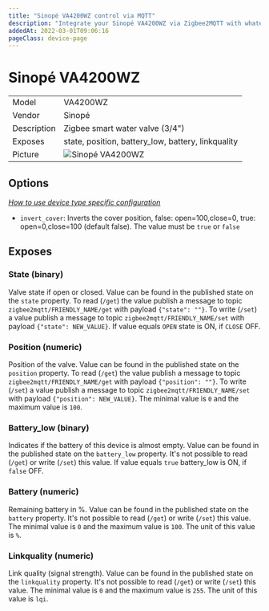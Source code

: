 ```yaml
---
title: "Sinopé VA4200WZ control via MQTT"
description: "Integrate your Sinopé VA4200WZ via Zigbee2MQTT with whatever smart home infrastructure you are using without the vendors bridge or gateway."
addedAt: 2022-03-01T09:06:16
pageClass: device-page
---
```


<!-- !!!! -->
<!-- ATTENTION: This file is auto-generated through docgen! -->
<!-- You can only edit the "Notes"-Section between the two comment lines "Notes BEGIN" and "Notes END". -->
<!-- Do not use h1 or h2 heading within "## Notes"-Section. -->
<!-- !!!! -->

# Sinopé VA4200WZ

|     |     |
|-----|-----|
| Model | VA4200WZ  |
| Vendor  | Sinopé  |
| Description | Zigbee smart water valve (3/4") |
| Exposes | state, position, battery_low, battery, linkquality |
| Picture | ![Sinopé VA4200WZ](https://www.zigbee2mqtt.io/images/devices/VA4200WZ.jpg) |


<!-- Notes BEGIN: You can edit here. Add "## Notes" headline if not already present. -->


<!-- Notes END: Do not edit below this line -->


## Options
*[How to use device type specific configuration](../guide/configuration/devices-groups.md#specific-device-options)*

* `invert_cover`: Inverts the cover position, false: open=100,close=0, true: open=0,close=100 (default false). The value must be `true` or `false`


## Exposes

### State (binary)
Valve state if open or closed.
Value can be found in the published state on the `state` property.
To read (`/get`) the value publish a message to topic `zigbee2mqtt/FRIENDLY_NAME/get` with payload `{"state": ""}`.
To write (`/set`) a value publish a message to topic `zigbee2mqtt/FRIENDLY_NAME/set` with payload `{"state": NEW_VALUE}`.
If value equals `OPEN` state is ON, if `CLOSE` OFF.

### Position (numeric)
Position of the valve.
Value can be found in the published state on the `position` property.
To read (`/get`) the value publish a message to topic `zigbee2mqtt/FRIENDLY_NAME/get` with payload `{"position": ""}`.
To write (`/set`) a value publish a message to topic `zigbee2mqtt/FRIENDLY_NAME/set` with payload `{"position": NEW_VALUE}`.
The minimal value is `0` and the maximum value is `100`.

### Battery_low (binary)
Indicates if the battery of this device is almost empty.
Value can be found in the published state on the `battery_low` property.
It's not possible to read (`/get`) or write (`/set`) this value.
If value equals `true` battery_low is ON, if `false` OFF.

### Battery (numeric)
Remaining battery in %.
Value can be found in the published state on the `battery` property.
It's not possible to read (`/get`) or write (`/set`) this value.
The minimal value is `0` and the maximum value is `100`.
The unit of this value is `%`.

### Linkquality (numeric)
Link quality (signal strength).
Value can be found in the published state on the `linkquality` property.
It's not possible to read (`/get`) or write (`/set`) this value.
The minimal value is `0` and the maximum value is `255`.
The unit of this value is `lqi`.

